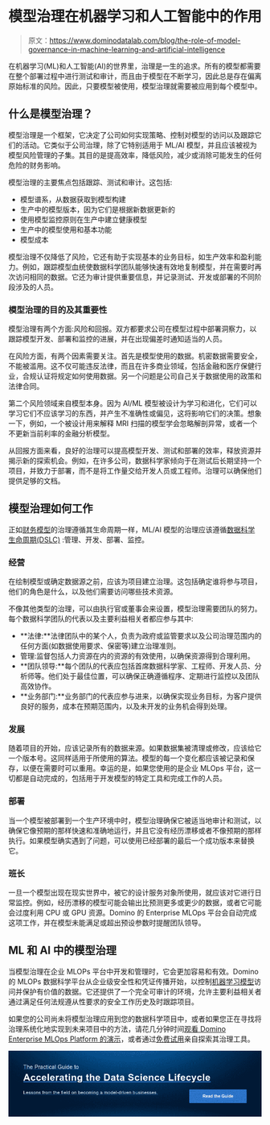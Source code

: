 # 模型治理在机器学习和人工智能中的作用

> 原文：<https://www.dominodatalab.com/blog/the-role-of-model-governance-in-machine-learning-and-artificial-intelligence>

在机器学习(ML)和人工智能(AI)的世界里，治理是一生的追求。所有的模型都需要在整个部署过程中进行测试和审计，而且由于模型在不断学习，因此总是存在偏离原始标准的风险。因此，只要模型被使用，模型治理就需要被应用到每个模型中。

## 什么是模型治理？

模型治理是一个框架，它决定了公司如何实现策略、控制对模型的访问以及跟踪它们的活动。它类似于公司治理，除了它特别适用于 ML/AI 模型，并且应该被视为模型风险管理的子集。其目的是提高效率，降低风险，减少或消除可能发生的任何危险的财务影响。

模型治理的主要焦点包括跟踪、测试和审计。这包括:

*   模型谱系，从数据获取到模型构建
*   生产中的模型版本，因为它们是根据新数据更新的
*   使用模型监控原则在生产中建立健康模型
*   生产中的模型使用和基本功能
*   模型成本

模型治理不仅降低了风险，它还有助于实现基本的业务目标，如生产效率和盈利能力。例如，跟踪模型血统使数据科学团队能够快速有效地复制模型，并在需要时再次访问相同的数据。它还为审计提供重要信息，并记录测试、开发或部署的不同阶段涉及的人员。

### 模型治理的目的及其重要性

模型治理有两个方面:风险和回报。双方都要求公司在模型过程中部署洞察力，以跟踪模型开发、部署和监控的进展，并在出现偏差时通知适当的人员。

在风险方面，有两个因素需要关注。首先是模型使用的数据。机密数据需要安全，不能被滥用。这不仅可能违反法律，而且在许多商业领域，包括金融和医疗保健行业，合规认证将规定如何使用数据。另一个问题是公司自己关于数据使用的政策和法律合同。

第二个风险领域来自模型本身。因为 AI/ML 模型被设计为学习和进化，它们可以学习它们不应该学习的东西，并产生不准确性或偏见，这将影响它们的决策。想象一下，例如，一个被设计用来解释 MRI 扫描的模型学会忽略解剖异常，或者一个不更新当前利率的金融分析模型。

从回报方面来看，良好的治理可以提高模型开发、测试和部署的效率，释放资源并揭示新的探索机会。例如，在许多公司，数据科学家倾向于在测试后长期坚持一个项目，并致力于部署，而不是将工作量交给开发人员或工程师。治理可以确保他们提供足够的文档。

## 模型治理如何工作

正如[财务模型](https://www.afponline.org/ideas-inspiration/topics/articles/Details/what-is-a-financial-model/)的治理遵循其生命周期一样，ML/AI 模型的治理应该遵循[数据科学生命周期(DSLC)](https://www.dominodatalab.com/blog/adopting-the-4-step-data-science-lifecycle-for-data-science-projects) :管理、开发、部署、监控。

### 经营

在绘制模型或确定数据源之前，应该为项目建立治理。这包括确定谁将参与项目，他们的角色是什么，以及他们需要访问哪些技术资源。

不像其他类型的治理，可以由执行官或董事会来设置，模型治理需要团队的努力。每个数据科学团队的代表以及主要利益相关者都应参与其中:

*   **法律:**法律团队中的某个人，负责为政府或监管要求以及公司治理范围内的任何方面(如数据使用要求、保密等)建立治理准则。
*   管理:监督包括人力资源在内的资源的有效使用，以确保资源得到合理利用。
*   **团队领导:**每个团队的代表应包括首席数据科学家、工程师、开发人员、分析师等。他们处于最佳位置，可以确保正确遵循程序、定期进行监控以及团队高效协作。
*   **业务部门:**业务部门的代表应参与进来，以确保实现业务目标，为客户提供良好的服务，成本在预期范围内，以及未开发的业务机会得到处理。

### 发展

随着项目的开始，应该记录所有的数据来源。如果数据集被清理或修改，应该给它一个版本号。这同样适用于所使用的算法。模型的每一个变化都应该被记录和保存，以便在需要时可以重用。幸运的是，如果您使用的是企业 MLOps 平台，这一切都是自动完成的，包括用于开发模型的特定工具和完成工作的人员。

### 部署

当一个模型被部署到一个生产环境中时，模型治理确保它被适当地审计和测试，以确保它像预期的那样快速和准确地运行，并且它没有经历漂移或者不像预期的那样执行。如果模型确实遇到了问题，可以使用已经部署的最后一个成功版本来替换它。

### 班长

一旦一个模型出现在现实世界中，被它的设计服务对象所使用，就应该对它进行日常监控。例如，经历漂移的模型可能会输出比预测更多或更少的数据，或者它可能会过度利用 CPU 或 GPU 资源。Domino 的 Enterprise MLOps 平台会自动完成这项工作，并在模型未能满足或超出预设参数时提醒团队领导。

## ML 和 AI 中的模型治理

当模型治理在企业 MLOPs 平台中开发和管理时，它会更加容易和有效。Domino 的 MLOPs 数据科学平台从企业级安全性和凭证传播开始，以控制[机器学习模型](https://www.dominodatalab.com/blog/a-guide-to-machine-learning-models)访问并保护有价值的数据。它还提供了一个完全可审计的环境，允许主要利益相关者通过满足任何法规遵从性要求的安全工作历史及时跟踪项目。

如果您的公司尚未将模型治理应用到您的数据科学项目中，或者如果您正在寻找将治理系统化地实现到未来项目中的方法，请花几分钟时间[观看 Domino Enterprise MLOps Platform 的演示](https://www.dominodatalab.com/demo/)，或者通过[免费试用](https://www.dominodatalab.com/trial/)亲自探索其治理工具。

[![The Practical Guide to  Accelerating the Data Science Lifecycle  Lessons from the field on becoming a model-driven businesses.   Read the Guide](img/733c37e12c2c7c37295fb3198e3a226a.png)](https://cta-redirect.hubspot.com/cta/redirect/6816846/c77ca351-ae85-425a-9ee3-c264b3bc4a69)
